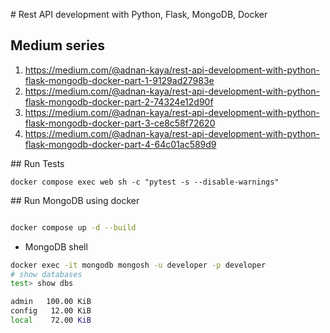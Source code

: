 # Rest API development with Python, Flask, MongoDB, Docker

## Medium series
1. https://medium.com/@adnan-kaya/rest-api-development-with-python-flask-mongodb-docker-part-1-9129ad27983e
2. https://medium.com/@adnan-kaya/rest-api-development-with-python-flask-mongodb-docker-part-2-74324e12d90f
3. https://medium.com/@adnan-kaya/rest-api-development-with-python-flask-mongodb-docker-part-3-ce8c58f72620
4. https://medium.com/@adnan-kaya/rest-api-development-with-python-flask-mongodb-docker-part-4-64c01ac589d9


## Run Tests
```
docker compose exec web sh -c "pytest -s --disable-warnings"
```
## Run MongoDB using docker
```bash

docker compose up -d --build
```
- MongoDB shell
```bash
docker exec -it mongodb mongosh -u developer -p developer
# show databases
test> show dbs

admin   100.00 KiB
config   12.00 KiB
local    72.00 KiB
```




